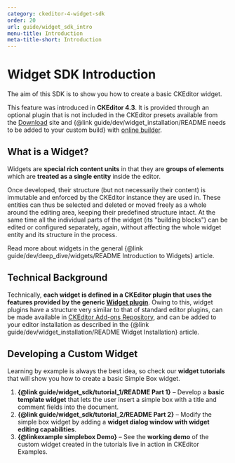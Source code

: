 ```yaml
---
category: ckeditor-4-widget-sdk
order: 20
url: guide/widget_sdk_intro
menu-title: Introduction
meta-title-short: Introduction
---
```

<!--
Copyright (c) 2003-2020, CKSource - Frederico Knabben. All rights reserved.
For licensing, see LICENSE.md.
-->

# Widget SDK Introduction

The aim of this SDK is to show you how to create a basic CKEditor widget.

<info-box info=""> This feature was introduced in <strong>CKEditor 4.3</strong>. It is provided through an optional plugin that is not included in the CKEditor presets available from the <a href="https://ckeditor.com/ckeditor-4/download/">Download</a> site and {@link guide/dev/widget_installation/README needs to be added to your custom build} with <a href="https://ckeditor.com/cke4/builder">online builder</a>.
</info-box>

## What is a Widget?

Widgets are **special rich content units** in that they are **groups of elements** which are **treated as a single entity** inside the editor.

Once developed, their structure (but not necessarily their content) is immutable and enforced by the CKEditor instance they are used in. These entities can thus be selected and deleted or moved freely as a whole around the editing area, keeping their predefined structure intact. At the same time all the individual parts of the widget (its "building blocks") can be edited or configured separately, again, without affecting the whole widget entity and its structure in the process.

Read more about widgets in the general {@link guide/dev/deep_dive/widgets/README Introduction to Widgets} article.

## Technical Background

Technically, **each widget is defined in a CKEditor plugin that uses the features provided by the generic [Widget plugin](https://ckeditor.com/cke4/addon/widget)**. Owing to this, widget plugins have a structure very similar to that of standard editor plugins, can be made available in [CKEditor Add-ons Repository](https://ckeditor.com/cke4/addons/plugins/all), and can be added to your editor installation as described in the {@link guide/dev/widget_installation/README Widget Installation} article.

## Developing a Custom Widget

Learning by example is always the best idea, so check our **widget tutorials** that will show you how to create a basic Simple Box widget.

 1. **{@link guide/widget_sdk/tutorial_1/README Part 1}** &ndash; Develop a **basic template widget** that lets the user insert a simple box with a title and comment fields into the document.
 2. **{@link guide/widget_sdk/tutorial_2/README Part 2}** &ndash; Modify the simple box widget by adding a **widget dialog window with widget editing capabilities**.
 3. **{@linkexample simplebox Demo}** &ndash; See the **working demo** of the custom widget created in the tutorials live in action in CKEditor Examples.
